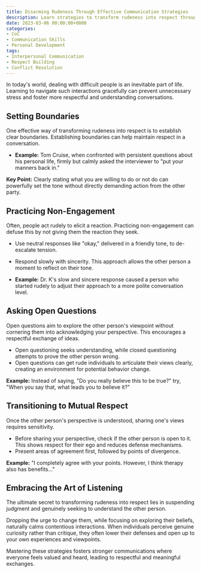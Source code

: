 ```yaml
---
title: Disarming Rudeness Through Effective Communication Strategies
description: Learn strategies to transform rudeness into respect through boundaries, non-engagement, and open questioning
date: 2023-03-06 00:00:00+0000
categories:
- CoC
- Communication Skills
- Personal Development
tags:
- Interpersonal Communication
- Respect Building 
- Conflict Resolution
---
```


In today's world, dealing with difficult people is an inevitable part of life. Learning to navigate such interactions gracefully can prevent unnecessary stress and foster more respectful and understanding conversations.

## Setting Boundaries

One effective way of transforming rudeness into respect is to establish clear boundaries. Establishing boundaries can help maintain respect in a conversation.

- **Example:** Tom Cruise, when confronted with persistent questions about his personal life, firmly but calmly asked the interviewer to "put your manners back in."

**Key Point:** Clearly stating what you are willing to do or not do can powerfully set the tone without directly demanding action from the other party.

## Practicing Non-Engagement

Often, people act rudely to elicit a reaction. Practicing non-engagement can defuse this by not giving them the reaction they seek.

- Use neutral responses like "okay," delivered in a friendly tone, to de-escalate tension.
- Respond slowly with sincerity. This approach allows the other person a moment to reflect on their tone.

- **Example:** Dr. K's slow and sincere response caused a person who started rudely to adjust their approach to a more polite conversation level.

## Asking Open Questions

Open questions aim to explore the other person's viewpoint without cornering them into acknowledging your perspective. This encourages a respectful exchange of ideas.

- Open questioning seeks understanding, while closed questioning attempts to prove the other person wrong.
- Open questions can get rude individuals to articulate their views clearly, creating an environment for potential behavior change.

**Example:** Instead of saying, "Do you really believe this to be true?" try, "When you say that, what leads you to believe it?"

## Transitioning to Mutual Respect

Once the other person's perspective is understood, sharing one's views requires sensitivity.

- Before sharing your perspective, check if the other person is open to it. This shows respect for their ego and reduces defense mechanisms.
- Present areas of agreement first, followed by points of divergence.

**Example:** "I completely agree with your points. However, I think therapy also has benefits..."

## Embracing the Art of Listening

The ultimate secret to transforming rudeness into respect lies in suspending judgment and genuinely seeking to understand the other person.

Dropping the urge to change them, while focusing on exploring their beliefs, naturally calms contentious interactions. When individuals perceive genuine curiosity rather than critique, they often lower their defenses and open up to your own experiences and viewpoints.

Mastering these strategies fosters stronger communications where everyone feels valued and heard, leading to respectful and meaningful exchanges.
